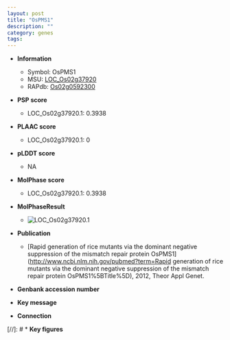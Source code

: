 ```yaml
---
layout: post
title: "OsPMS1"
description: ""
category: genes
tags: 
---
```


* **Information**  
    + Symbol: OsPMS1  
    + MSU: [LOC_Os02g37920](http://rice.plantbiology.msu.edu/cgi-bin/ORF_infopage.cgi?orf=LOC_Os02g37920)  
    + RAPdb: [Os02g0592300](http://rapdb.dna.affrc.go.jp/viewer/gbrowse_details/irgsp1?name=Os02g0592300)  

* **PSP score**  
    + LOC_Os02g37920.1: 0.3938 

* **PLAAC score**  
    + LOC_Os02g37920.1: 0 

* **pLDDT score**
    + NA


* **MolPhase score**
    + LOC_Os02g37920.1: 0.3938

* **MolPhaseResult**
    + ![LOC_Os02g37920.1](https://ricepsp.github.io/pictures/LOC_Os02g/LOC_Os02g37920.1.png)

* **Publication**  
    + [Rapid generation of rice mutants via the dominant negative suppression of the mismatch repair protein OsPMS1](http://www.ncbi.nlm.nih.gov/pubmed?term=Rapid generation of rice mutants via the dominant negative suppression of the mismatch repair protein OsPMS1%5BTitle%5D), 2012, Theor Appl Genet.

* **Genbank accession number**  

* **Key message**  

* **Connection**  

[//]: # * **Key figures**  


